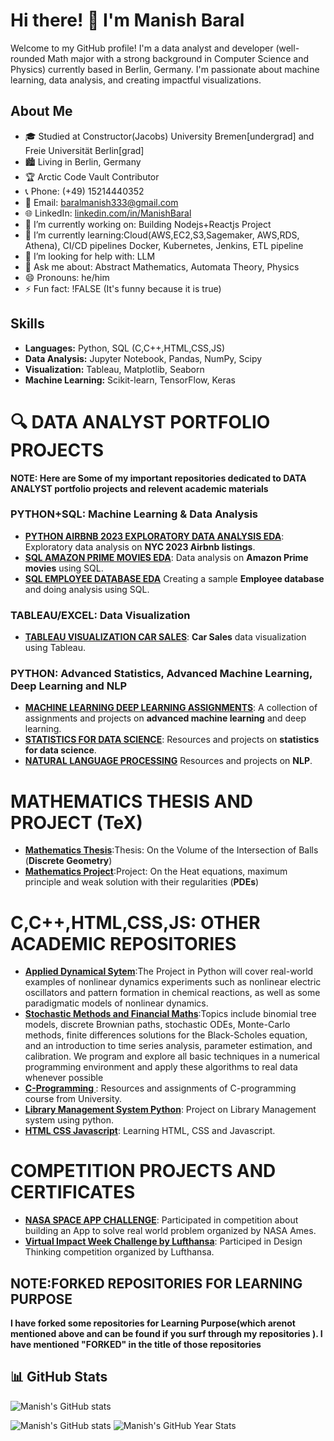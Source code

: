 
# Hi there! 👋 I'm Manish Baral

Welcome to my GitHub profile! I'm a data analyst and  developer (well-rounded Math major with a strong background in Computer Science and Physics) currently based in Berlin, Germany. I'm passionate about machine learning, data analysis, and creating impactful visualizations.

## About Me

- 🎓 Studied at Constructor(Jacobs) University Bremen[undergrad] and Freie Universität Berlin[grad]
- 🏙️ Living in Berlin, Germany
- 🏆 Arctic Code Vault Contributor
- 📞 Phone: (+49) 15214440352
- 📧 Email: baralmanish333@gmail.com
- 🌐 LinkedIn: [linkedin.com/in/ManishBaral](https://www.linkedin.com/in/manish-baral-402324134/)
- 🔭 I’m currently working on: Building Nodejs+Reactjs Project
- 🌱 I’m currently learning:Cloud(AWS,EC2,S3,Sagemaker, AWS,RDS, Athena), CI/CD pipelines Docker, Kubernetes, Jenkins, ETL pipeline
- 🤔 I’m looking for help with: LLM
- 💬 Ask me about: Abstract Mathematics, Automata Theory, Physics
- 😄 Pronouns: he/him
- ⚡ Fun fact: !FALSE (It's funny because it is true)


## Skills
- **Languages:** Python, SQL (C,C++,HTML,CSS,JS)
- **Data Analysis:** Jupyter Notebook, Pandas, NumPy, Scipy
- **Visualization:** Tableau, Matplotlib, Seaborn
- **Machine Learning:** Scikit-learn, TensorFlow, Keras

# 🔍 DATA ANALYST PORTFOLIO PROJECTS 
**NOTE: Here are Some of my important repositories dedicated to DATA ANALYST portfolio projects and relevent academic materials**



### PYTHON+SQL: Machine Learning & Data Analysis
- **[PYTHON AIRBNB 2023 EXPLORATORY DATA ANALYSIS EDA](https://github.com/ManishBaral1/PYTHON-AIRBNB-2023-EXPLORATORY-DATA-ANALYSIS-EDA-)**: Exploratory data analysis on **NYC 2023 Airbnb listings**.
- **[SQL AMAZON PRIME MOVIES EDA](https://github.com/ManishBaral1/SQL-AMAZON-PRIME-MOVIES-EDA)**: Data analysis on **Amazon Prime movies** using SQL.
- **[SQL EMPLOYEE DATABASE EDA](https://github.com/ManishBaral1/SQL-EMPLOYEE-DATABASE-EDA)** Creating a sample **Employee database** and doing analysis using SQL.


### TABLEAU/EXCEL: Data Visualization
- **[TABLEAU VISUALIZATION CAR SALES](https://github.com/ManishBaral1/TABLEAU-VISUALIZATION-SALES-)**: **Car Sales** data visualization using Tableau.


### PYTHON: Advanced Statistics, Advanced Machine Learning, Deep Learning and NLP
- **[MACHINE LEARNING DEEP LEARNING ASSIGNMENTS](https://github.com/ManishBaral1/MACHINE-LEARNING-DEEP-LEARNING-ASSIGNMENTS-)**: A collection of assignments and projects on **advanced machine learning** and deep learning.
- **[STATISTICS FOR DATA SCIENCE](https://github.com/ManishBaral1/STATISTICS-FOR-DATA-SCIENCE)**: Resources and projects on **statistics for data science**.
- **[NATURAL LANGUAGE PROCESSING](https://github.com/ManishBaral1/NATURAL-LANGUAGE-PROCESSING)** Resources and projects on **NLP**.


# MATHEMATICS THESIS AND PROJECT (TeX)
- **[Mathematics Thesis](https://github.com/ManishBaral1/Thesis-Mathematics)**:Thesis: On the Volume of the Intersection of Balls (**Discrete Geometry**)
- **[Mathematics Project](https://github.com/ManishBaral1/Project-Mathematics)**:Project: On the Heat equations, maximum principle and weak solution with their regularities (**PDEs**)


# C,C++,HTML,CSS,JS: OTHER ACADEMIC REPOSITORIES
- **[Applied Dynamical Sytem](https://github.com/ManishBaral1/Applied-Dynamical-System)**:The Project in Python will cover real-world examples of nonlinear dynamics experiments such as nonlinear electric   oscillators and pattern formation in chemical reactions, as well as some paradigmatic models of nonlinear dynamics.
- **[Stochastic Methods and Financial Maths](https://github.com/ManishBaral1/Stochastic-Methods-and-Financial-Math)**:Topics include binomial tree models, discrete Brownian paths, stochastic ODEs, Monte-Carlo methods, finite differences solutions for the Black-Scholes equation, and an introduction to time series analysis, parameter estimation, and calibration. We program and explore all basic techniques in a numerical programming environment and apply these algorithms to real data whenever possible
- **[C-Programming ](https://github.com/ManishBaral1/C-Programming-1)**: Resources and assignments of C-programming course from University.
- **[Library Management System Python](https://github.com/ManishBaral1/LIBRARY-MANAGEMENT-SYSTEM-PYTHON-)**: Project on Library Management system using python.
- **[HTML CSS Javascript](https://github.com/ManishBaral1/HTML-CSS-JAVASCRIPT)**: Learning HTML, CSS and Javascript.


# COMPETITION PROJECTS AND CERTIFICATES
- **[NASA SPACE APP CHALLENGE](https://github.com/ManishBaral1/NASA-SPACE-APP-CHALLENGE)**: Participated in competition about building an App to solve real world problem organized by NASA Ames.
- **[Virtual Impact Week Challenge by Lufthansa](https://github.com/ManishBaral1/Virtual-Impact-Week-Challenge-by-Lufthansa)**: Participed in Design Thinking competition organized by Lufthansa.

## NOTE:FORKED REPOSITORIES FOR LEARNING PURPOSE
**I have forked some repositories for Learning Purpose(which arenot mentioned above and can be found if  you surf through my repositories ). I have mentioned  "FORKED" in the title of those repositories**

  



## 📊 GitHub Stats

![Manish's GitHub stats](https://github-readme-stats.vercel.app/api?username=ManishBaral1&show_icons=true&theme=radical)

![Manish's GitHub stats](https://github-readme-stats.vercel.app/api?username=ManishBaral1&show_icons=true&theme=radical&include_all_commits=true&count_private=true)
![Manish's GitHub Year Stats](https://github-readme-stats.vercel.app/api?username=ManishBaral1&show_icons=true&theme=radical&custom_title=Manish's%20GitHub%20Year%20Stats&hide=stars,prs,issues,contribs&count_private=true&include_all_commits=true&line_height=24&hide_rank=true&layout=compact&card_width=300&years=9)


